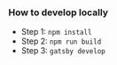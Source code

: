 ### How to develop locally 
- Step 1: `npm install`
- Step 2: `npm run build`
- Step 3: `gatsby develop`


